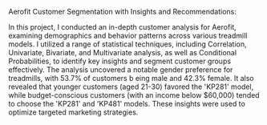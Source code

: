 Aerofit Customer Segmentation with Insights and Recommendations:

In this project, I conducted an in-depth customer analysis for Aerofit, examining demographics and behavior patterns across various treadmill models. I
utilized a range of statistical techniques, including Correlation, Univariate, Bivariate, and Multivariate analysis, as well as Conditional Probabilities, 
to identify key insights and segment customer groups effectively. The analysis uncovered a notable gender preference for treadmills, with 53.7% of customers b
eing male and 42.3% female. It also revealed that younger customers (aged 21-30) favored the 'KP281' model, while budget-conscious customers 
(with an income below $60,000) tended to choose the 'KP281' and 'KP481' models. These insights were used to optimize targeted marketing strategies.
